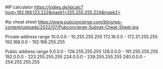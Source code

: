 #IP calculator
https://jodies.de/ipcalc?host=192.168.123.222&mask1=255.255.255.224&mask2=

#ip cheat sheet
https://www.pubconcierge.com/blog/wp-content/uploads/2022/07/Pubconcierge-Subnet-Cheat-Sheet.jpg

Private address range
10.0.0.0 - 10.255.255.255
172.16.0.0 - 172.31.255.255
192.168.0.0 - 192.168.255.255

Public address range
0.0.0.0 - 126.255.255.255
128.0.0.0 - 191.255.255.255
192.0.0.0 - 223.255.255.255
224.0.0.0 - 239.255.255.255
240.0.0.0 - 254.255.255.255

